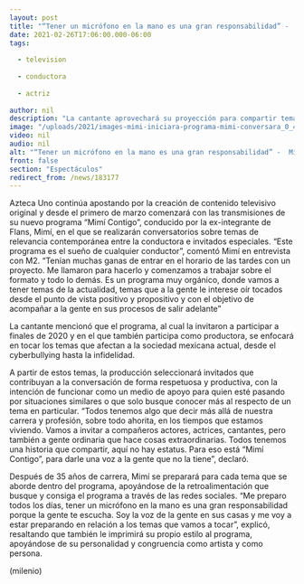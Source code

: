 ```yaml
---
layout: post
title: "“Tener un micrófono en la mano es una gran responsabilidad” -  Mimí"
date: 2021-02-26T17:06:00.000-06:00
tags:
  
  - television
  
  - conductora
  
  - actriz
  
author: nil
description: "La cantante aprovechará su proyección para compartir temáticas y problemáticas actuales con diversos especialistas en su revista televisiva "
image: "/uploads/2021/images-mimi-iniciara-programa-mimi-conversara_0_46_853_531.jpeg"
video: nil
audio: nil
alt: "“Tener un micrófono en la mano es una gran responsabilidad” -  Mimí"
front: false
section: "Espectáculos"
redirect_from: /news/183177
---
```


Azteca Uno continúa apostando por la creación de contenido televisivo original y desde el primero de marzo comenzará con las transmisiones de su nuevo programa “Mimí Contigo”, conducido por la ex-integrante de Flans, Mimí, en el que se realizarán conversatorios sobre temas de relevancia contemporánea entre la conductora e invitados especiales. “Este programa es el sueño de cualquier conductor”, comentó Mimí en entrevista con M2. “Tenían muchas ganas de entrar en el horario de las tardes con un proyecto. Me llamaron para hacerlo y comenzamos a trabajar sobre el formato y todo lo demás. Es un programa muy orgánico, donde vamos a tener temas de la actualidad, temas que a la gente le interese oír tocados desde el punto de vista positivo y propositivo y con el objetivo de acompañar a la gente en sus procesos de salir adelante” 

La cantante mencionó que el programa, al cual la invitaron a participar a finales de 2020 y en el que también participa como productora, se enfocará en tocar los temas que afectan a la sociedad mexicana actual, desde el cyberbullying hasta la infidelidad. 

A partir de estos temas, la producción seleccionará invitados que contribuyan a la conversación de forma respetuosa y productiva, con la intención de funcionar como un medio de apoyo para quien esté pasando por situaciones similares o que solo busque conocer más al respecto de un tema en particular. “Todos tenemos algo que decir más allá de nuestra carrera y profesión, sobre todo ahorita, en los tiempos que estamos viviendo. Vamos a invitar a compañeros actores, actrices, cantantes, pero también a gente ordinaria que hace cosas extraordinarias. Todos tenemos una historia que compartir, aquí no hay estatus. Para eso está “Mimí Contigo”, para darle una voz a la gente que no la tiene”, declaró. 

Después de 35 años de carrera, Mimí se preparará para cada tema que se aborde dentro del programa, apoyándose de la retroalimentación que busque y consiga el programa a través de las redes sociales. “Me preparo todos los días, tener un micrófono en la mano es una gran responsabilidad porque la gente te escucha. Soy la voz de la gente en sus casas y me voy a estar preparando en relación a los temas que vamos a tocar”, explicó, resaltando que también le imprimirá su propio estilo al programa, apoyándose de su personalidad y congruencia como artista y como persona. 

(milenio)